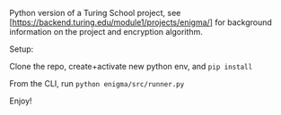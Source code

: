 Python version of a Turing School project, see [https://backend.turing.edu/module1/projects/enigma/] for background information on the project and encryption algorithm.

Setup:

Clone the repo, create+activate new python env, and ```pip install```
 
From the CLI, run ```python enigma/src/runner.py```

Enjoy!
